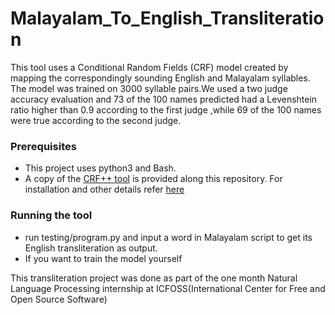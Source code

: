 # Malayalam_To_English_Transliteration

This tool uses a Conditional Random Fields (CRF) model created by mapping the
correspondingly sounding English and Malayalam syllables. The model was trained on 3000 syllable pairs.We used a two judge accuracy evaluation and 73 of the 100 names predicted had a Levenshtein ratio higher than 0.9 according to the first judge ,while  69 of the 100 names were true according to the second judge.

### Prerequisites
* This project uses python3 and Bash.
* A copy of the [CRF++ tool](https://taku910.github.io/crfpp/) is provided along this repository. For installation and other details refer [here](https://taku910.github.io/crfpp/#install)  
### Running the tool
* run testing/program.py and input a word in Malayalam script to get its English transliteration as output.
* If you want to  train the model yourself
 

This transliteration project was done as part of the one month Natural Language Processing internship at ICFOSS(International Center for Free and Open Source Software)
